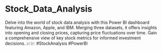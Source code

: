 # Stock_Data_Analysis
 Delve into the world of stock data analysis with this Power BI dashboard featuring Amazon, Apple, and IBM. Merging three datasets, it offers insights into opening and closing prices, capturing price fluctuations over time. Gain a comprehensive view of key stock metrics for informed investment decisions. 📈💹 #StockAnalysis #PowerBI
